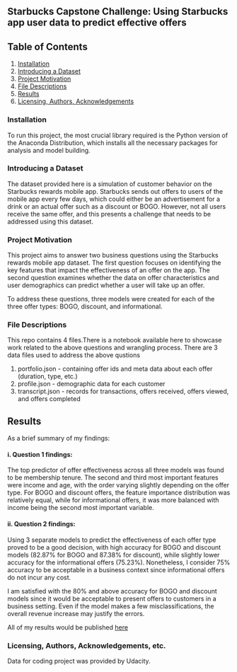 ## Starbucks Capstone Challenge: Using Starbucks app user data to predict effective offers

## Table of Contents
1. [Installation](#installation)
2. [Introducing a Dataset](#dataset-introduction)
3. [Project Motivation](#project-motivation)
4. [File Descriptions](#files)
5. [Results](#results)
6. [Licensing, Authors, Acknowledgements](#license)

### Installation <a name="installation"></a>
To run this project, the most crucial library required is the Python version of the Anaconda Distribution, which installs all the necessary packages for analysis and model building.

### Introducing a Dataset <a name="dataset-introduction"></a>
The dataset provided here is a simulation of customer behavior on the Starbucks rewards mobile app. Starbucks sends out offers to users of the mobile app every few days, which could either be an advertisement for a drink or an actual offer such as a discount or BOGO. However, not all users receive the same offer, and this presents a challenge that needs to be addressed using this dataset.
### Project Motivation <a name="project-motivation"></a>
This project aims to answer two business questions using the Starbucks rewards mobile app dataset. 
The first question focuses on identifying the key features that impact the effectiveness of an offer on the app. 
The second question examines whether the data on offer characteristics and user demographics can predict whether a user will take up an offer. 

To address these questions, three models were created for each of the three offer types: BOGO, discount, and informational.

### File Descriptions <a name="files"></a>
This repo contains 4 files.There is a notebook available here to showcase work related to the above questions and wrangling process. There are 3 data files used to address the above qustions
1. portfolio.json - containing offer ids and meta data about each offer (duration, type, etc.)
2. profile.json - demographic data for each customer
3. transcript.json - records for transactions, offers received, offers viewed, and offers completed

## Results<a name="results"></a>

As a brief summary of my findings:
#### i. Question 1 findings:
The top predictor of offer effectiveness across all three models was found to be membership tenure. The second and third most important features were income and age, with the order varying slightly depending on the offer type. For BOGO and discount offers, the feature importance distribution was relatively equal, while for informational offers, it was more balanced with income being the second most important variable.

#### ii. Question 2 findings:

Using 3 separate models to predict the effectiveness of each offer type proved to be a good decision, with high accuracy for BOGO and discount models (82.87% for BOGO and 87.38% for discount), while slightly lower accuracy for the informational offers (75.23%). Nonetheless, I consider 75% accuracy to be acceptable in a business context since informational offers do not incur any cost.

I am satisfied with the 80% and above accuracy for BOGO and discount models since it would be acceptable to present offers to customers in a business setting. Even if the model makes a few misclassifications, the overall revenue increase may justify the errors.

All of my results would be published [here](<https://scarlettstarbucks.blogspot.com/2023/05/udacity-data-science-nano-degree.html>)

### Licensing, Authors, Acknowledgements, etc.<a name="license"></a>

Data for coding project was provided by Udacity.
